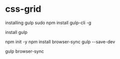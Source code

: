 # css-grid




installing gulp
sudo npm install gulp-cli -g

install gulp

npm init -y
npm install browser-sync gulp --save-dev

gulp browser-sync